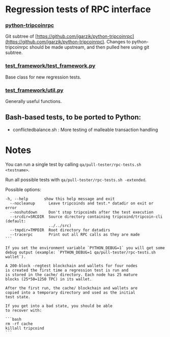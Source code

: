 Regression tests of RPC interface
=================================

### [python-tripcoinrpc](https://github.com/jgarzik/python-tripcoinrpc)
Git subtree of [https://github.com/jgarzik/python-tripcoinrpc](https://github.com/jgarzik/python-tripcoinrpc).
Changes to python-tripcoinrpc should be made upstream, and then
pulled here using git subtree.

### [test_framework/test_framework.py](test_framework/test_framework.py)
Base class for new regression tests.

### [test_framework/util.py](test_framework/util.py)
Generally useful functions.

Bash-based tests, to be ported to Python:
-----------------------------------------
- conflictedbalance.sh : More testing of malleable transaction handling

Notes
=====

You can run a single test by calling `qa/pull-tester/rpc-tests.sh <testname>`.

Run all possible tests with `qa/pull-tester/rpc-tests.sh -extended`.

Possible options:

````
-h, --help       show this help message and exit
  --nocleanup      Leave tripcoinds and test.* datadir on exit or error
  --noshutdown     Don't stop tripcoinds after the test execution
  --srcdir=SRCDIR  Source directory containing tripcoind/tripcoin-cli (default:
                   ../../src)
  --tmpdir=TMPDIR  Root directory for datadirs
  --tracerpc       Print out all RPC calls as they are made
```

If you set the environment variable `PYTHON_DEBUG=1` you will get some debug output (example: `PYTHON_DEBUG=1 qa/pull-tester/rpc-tests.sh wallet`). 

A 200-block -regtest blockchain and wallets for four nodes
is created the first time a regression test is run and
is stored in the cache/ directory. Each node has 25 mature
blocks (25*50=1250 TPC) in its wallet.

After the first run, the cache/ blockchain and wallets are
copied into a temporary directory and used as the initial
test state.

If you get into a bad state, you should be able
to recover with:

```bash
rm -rf cache
killall tripcoind
```
